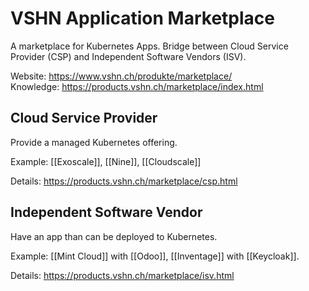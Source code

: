 # VSHN Application Marketplace

A marketplace for Kubernetes Apps. Bridge between Cloud Service Provider (CSP) and Independent Software Vendors (ISV).

Website: <https://www.vshn.ch/produkte/marketplace/>\
Knowledge: <https://products.vshn.ch/marketplace/index.html>

## Cloud Service Provider

Provide a managed Kubernetes offering.

Example: [[Exoscale]], [[Nine]], [[Cloudscale]]

Details: <https://products.vshn.ch/marketplace/csp.html>

## Independent Software Vendor

Have an app than can be deployed to Kubernetes.

Example: [[Mint Cloud]] with [[Odoo]], [[Inventage]] with [[Keycloak]].

Details: <https://products.vshn.ch/marketplace/isv.html>
